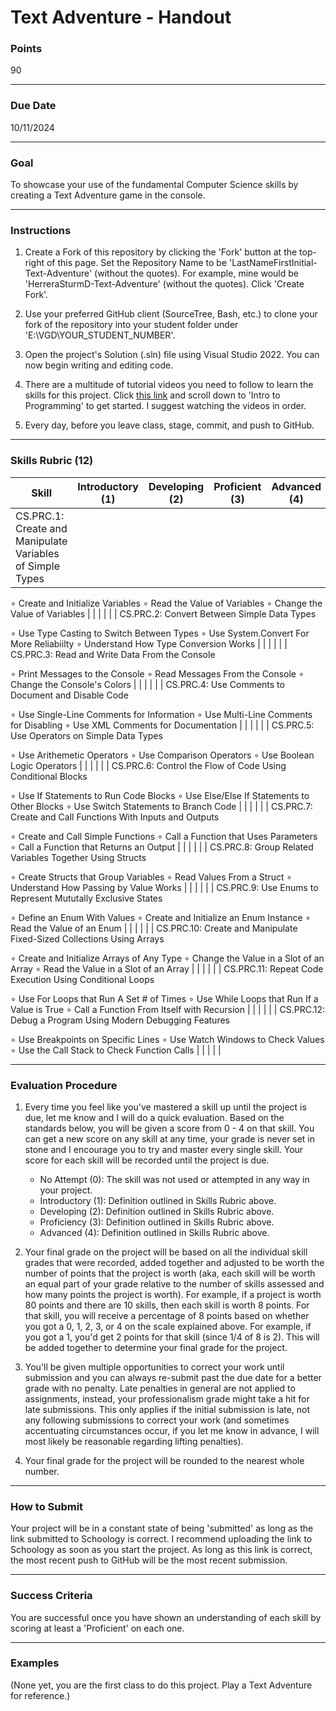 # Text Adventure - Handout

### Points
90

---

### Due Date
10/11/2024

---

### Goal
To showcase your use of the fundamental Computer Science skills by creating a Text Adventure game in the console.

---

### Instructions
1. Create a Fork of this repository by clicking the 'Fork' button at the top-right of this page. Set the Repository Name to be 'LastNameFirstInitial-Text-Adventure' (without the quotes). For example, mine would be 'HerreraSturmD-Text-Adventure' (without the quotes). Click 'Create Fork'.

2. Use your preferred GitHub client (SourceTree, Bash, etc.) to clone your fork of the repository into your student folder under 'E:\VGD\YOUR_STUDENT_NUMBER'.

3. Open the project's Solution (.sln) file using Visual Studio 2022. You can now begin writing and editing code.

4. There are a multitude of tutorial videos you need to follow to learn the skills for this project. Click [this link](https://sites.google.com/mukilteo.wednet.edu/si-vgd/skills-study) and scroll down to 'Intro to Programming' to get started. I suggest watching the videos in order.

5. Every day, before you leave class, stage, commit, and push to GitHub.

---

### Skills Rubric (12)
| Skill    | Introductory (1) | Developing (2) | Proficient (3) | Advanced (4) |
| -------- | ----------------------------------- | -------------------------------- | --------------------------- | ----------------------------- |
| CS.PRC.1: Create and Manipulate Variables of Simple Types

∘ Create and Initialize Variables
∘ Read the Value of Variables
∘ Change the Value of Variables | | | | |
| CS.PRC.2: Convert Between Simple Data Types

∘ Use Type Casting to Switch Between Types
∘ Use System.Convert For More Reliabiilty
∘ Understand How Type Conversion Works | | | | |
| CS.PRC.3: Read and Write Data From the Console

∘ Print Messages to the Console
∘ Read Messages From the Console
∘ Change the Console's Colors | | | | |
| CS.PRC.4: Use Comments to Document and Disable Code

∘ Use Single-Line Comments for Information
∘ Use Multi-Line Comments for Disabling
∘ Use XML Comments for Documentation | | | | |
| CS.PRC.5: Use Operators on Simple Data Types

∘ Use Arithemetic Operators
∘ Use Comparison Operators
∘ Use Boolean Logic Operators | | | | |
| CS.PRC.6: Control the Flow of Code Using Conditional Blocks

∘ Use If Statements to Run Code Blocks
∘ Use Else/Else If Statements to Other Blocks
∘ Use Switch Statements to Branch Code | | | | |
| CS.PRC.7: Create and Call Functions With Inputs and Outputs

∘ Create and Call Simple Functions
∘ Call a Function that Uses Parameters
∘ Call a Function that Returns an Output | | | | |
| CS.PRC.8: Group Related Variables Together Using Structs

∘ Create Structs that Group Variables
∘ Read Values From a Struct
∘ Understand How Passing by Value Works | | | | |
| CS.PRC.9: Use Enums to Represent Mututally Exclusive States

∘ Define an Enum With Values
∘ Create and Initialize an Enum Instance
∘ Read the Value of an Enum | | | | |
| CS.PRC.10: Create and Manipulate Fixed-Sized Collections Using Arrays

∘ Create and Initialize Arrays of Any Type
∘ Change the Value in a Slot of an Array
∘ Read the Value in a Slot of an Array | | | | |
| CS.PRC.11: Repeat Code Execution Using Conditional Loops

∘ Use For Loops that Run A Set # of Times
∘ Use While Loops that Run If a Value is True
∘ Call a Function From Itself with Recursion | | | | |
| CS.PRC.12: Debug a Program Using Modern Debugging Features

∘ Use Breakpoints on Specific Lines
∘ Use Watch Windows to Check Values
∘ Use the Call Stack to Check Function Calls | | | | |

---

### Evaluation Procedure
1. Every time you feel like you've mastered a skill up until the project is due, let me know and I will do a quick evaluation. Based on the standards below, you will be given a score from 0 - 4 on that skill. You can get a new score on any skill at any time, your grade is never set in stone and I encourage you to try and master every single skill. Your score for each skill will be recorded until the project is due.
    - No Attempt (0): The skill was not used or attempted in any way in your project.
    - Introductory (1): Definition outlined in Skills Rubric above.
    - Developing (2): Definition outlined in Skills Rubric above.
    - Proficiency (3): Definition outlined in Skills Rubric above.
    - Advanced (4): Definition outlined in Skills Rubric above.

2. Your final grade on the project will be based on all the individual skill grades that were recorded, added together and adjusted to be worth the number of points that the project is worth (aka, each skill will be worth an equal part of your grade relative to the number of skills assessed and how many points the project is worth). For example, if a project is worth 80 points and there are 10 skills, then each skill is worth 8 points. For that skill, you will receive a percentage of 8 points based on whether you got a 0, 1, 2, 3, or 4 on the scale explained above. For example, if you got a 1, you'd get 2 points for that skill (since 1/4 of 8 is 2). This will be added together to determine your final grade for the project.

3. You'll be given multiple opportunities to correct your work until submission and you can always re-submit past the due date for a better grade with no penalty. Late penalties in general are not applied to assignments, instead, your professionalism grade might take a hit for late submissions. This only applies if the initial submission is late, not any following submissions to correct your work (and sometimes accentuating circumstances occur, if you let me know in advance, I will most likely be reasonable regarding lifting penalties).

4. Your final grade for the project will be rounded to the nearest whole number.

---

### How to Submit
Your project will be in a constant state of being 'submitted' as long as the link submitted to Schoology is correct. I recommend uploading the link to Schoology as soon as you start the project. As long as this link is correct, the most recent push to GitHub will be the most recent submission.

---

### Success Criteria
You are successful once you have shown an understanding of each skill by scoring at least a 'Proficient' on each one.

---

### Examples
(None yet, you are the first class to do this project. Play a Text Adventure for reference.)
